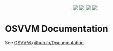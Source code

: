 <p align="center">
  <a title="osvvm.org/" href="https://osvvm.org/"><img src="https://img.shields.io/website?longCache=true&style=flat-square&label=osvvm.org&up_color=blueviolet&up_message=Visit%20now%20%E2%9E%9A&url=https%3A%2F%2Fosvvm.org"></a><!--
  -->
  <a title="osvvm.github.io/documentation" href="https://osvvm.github.io/documentation"><img src="https://img.shields.io/website?longCache=true&style=flat-square&label=osvvm.github.io%2Fdocumentation&logo=GitHub&logoColor=fff&up_color=blueviolet&up_message=Read%20now%20%E2%9E%9A&url=https%3A%2F%2Fosvvm.github.io%2Fdocumentation%2Findex.html"></a><!--
  -->
  <a title="osvvm.github.io/documentation" href="https://osvvm.github.io/documentation"><img src="https://img.shields.io/badge/doc-CC--BY--NC--ND%204.0-bf7600?longCache=true&style=flat-square&logo=CreativeCommons"></a><!--
  -->
  <a title="GitHub Actions workflow 'Doc'" href="https://github.com/osvvm/documentation/actions?query=workflow%3ADoc"><img src="https://img.shields.io/github/workflow/status/osvvm/documentation/Doc/master?longCache=true&style=flat-square&label=Doc&logo=GitHub%20Actions&logoColor=fff"></a>
</p>

# OSVVM Documentation

See [OSVVM.github.io/Documentation](https://osvvm.github.io/documentation).
